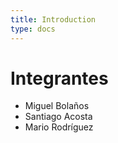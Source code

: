 ```yaml
---
title: Introduction
type: docs
---
```


# Integrantes

- Miguel Bolaños
- Santiago Acosta
- Mario Rodríguez
